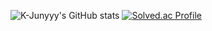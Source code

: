 <!-- ### Hi there 👋 -->

![K-Junyyy's GitHub stats](https://github-readme-stats.vercel.app/api?username=MasJeong&show_icons=true&theme=tokyonight)  [![Solved.ac Profile](http://mazassumnida.wtf/api/generate_badge?boj=jihun3654)](https://solved.ac/jihun3654)

<!-- 사용한 개발 언어 -->
<!-- ![Top Langs](https://github-readme-stats.vercel.app/api/top-langs/?username=MasJeong&layout=compact&theme=tokyonight) -->

<!--
**MasJeong/MasJeong** is a ✨ _special_ ✨ repository because its `README.md` (this file) appears on your GitHub profile.

Here are some ideas to get you started:

- 🔭 I’m currently working on ...
- 🌱 I’m currently learning ...
- 👯 I’m looking to collaborate on ...
- 🤔 I’m looking for help with ...
- 💬 Ask me about ...
- 📫 How to reach me: ...
- 😄 Pronouns: ...
- ⚡ Fun fact: ...
-->
